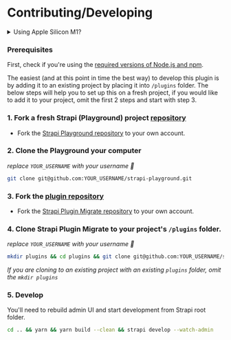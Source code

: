 # Contributing/Developing

<details>
  <summary>Using Apple Silicon M1?</summary>

_For users running on Apple Silicon M1, you may encounter errors thrown by `sharp`. You may need to re-install `libvps` or to build `sharp` manually following [this issue comment](https://github.com/lovell/sharp/issues/2460#issuecomment-751491241) in order to start the project._

</details>

### Prerequisites

First, check if you're using the [required versions of Node.js and npm](https://strapi.io/documentation/developer-docs/latest/installation/cli.html#step-1-make-sure-requirements-are-met).

The easiest (and at this point in time the best way) to develop this plugin is by adding it to an existing project by placing it into `/plugins` folder.
The below steps will help you to set up this on a fresh project, if you would like to add it to your project, omit the first 2 steps and start with step 3.

### 1. Fork a fresh Strapi (Playground) project [repository](https://github.com/ijsto/strapi-plugin-migrate)

- Fork the [Strapi Playground repository](https://github.com/ijsto/strapi-playground) to your own account.

### 2. Clone the Playground your computer

_replace `YOUR_USERNAME` with your username 🙂_

```bash
git clone git@github.com:YOUR_USERNAME/strapi-playground.git
```

### 3. Fork the [plugin repository](https://github.com/ijsto/strapi-plugin-migrate)

- Fork the [Strapi Plugin Migrate repository](https://github.com/ijsto/strapi-plugin-migrate) to your own account.

### 4. Clone Strapi Plugin Migrate to your project's `/plugins` folder.

_replace `YOUR_USERNAME` with your username 🙂_

```bash
mkdir plugins && cd plugins && git clone git@github.com:YOUR_USERNAME/strapi-plugin-migrate.git migrate
```

_If you are cloning to an existing project with an existing `plugins` folder, omit the `mkdir plugins`_

### 5. Develop

You'll need to rebuild admin UI and start development from Strapi root folder.

```bash
cd .. && yarn && yarn build --clean && strapi develop --watch-admin
```
